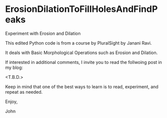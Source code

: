 # ErosionDilationToFillHolesAndFindPeaks
Experiment with Erosion and Dilation 

This edited Python code is from a course by PluralSight
by Janani Ravi.

It deals with Basic Morphological Operations such as Erosion
and Dilation.

If interested in additional comments, I invite you to read
the follwoing post in my blog:

<T.B.D.>

Keep in mind that one of the best ways to learn is to read,
experiment, and repeat as needed.

Enjoy,

John
